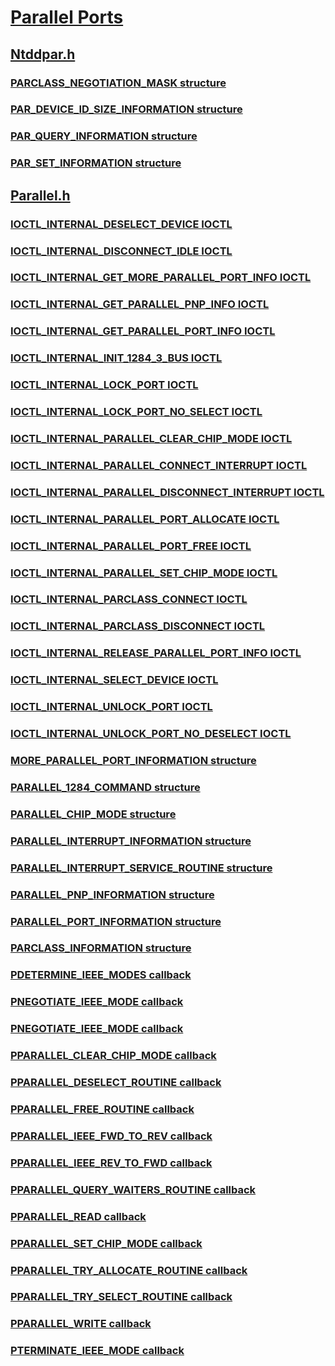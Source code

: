 # [Parallel Ports](index.md)
## [Ntddpar.h](../ntddpar/index.md)
### [PARCLASS_NEGOTIATION_MASK structure](../ntddpar/ns-ntddpar--parclass-negotiation-mask.md)
### [PAR_DEVICE_ID_SIZE_INFORMATION structure](../ntddpar/ns-ntddpar--par-device-id-size-information.md)
### [PAR_QUERY_INFORMATION structure](../ntddpar/ns-ntddpar--par-query-information.md)
### [PAR_SET_INFORMATION structure](../ntddpar/ns-ntddpar--par-set-information.md)
## [Parallel.h](../parallel/index.md)
### [IOCTL_INTERNAL_DESELECT_DEVICE IOCTL](../parallel/ni-parallel-ioctl-internal-deselect-device.md)
### [IOCTL_INTERNAL_DISCONNECT_IDLE IOCTL](../parallel/ni-parallel-ioctl-internal-disconnect-idle.md)
### [IOCTL_INTERNAL_GET_MORE_PARALLEL_PORT_INFO IOCTL](../parallel/ni-parallel-ioctl-internal-get-more-parallel-port-info.md)
### [IOCTL_INTERNAL_GET_PARALLEL_PNP_INFO IOCTL](../parallel/ni-parallel-ioctl-internal-get-parallel-pnp-info.md)
### [IOCTL_INTERNAL_GET_PARALLEL_PORT_INFO IOCTL](../parallel/ni-parallel-ioctl-internal-get-parallel-port-info.md)
### [IOCTL_INTERNAL_INIT_1284_3_BUS IOCTL](../parallel/ni-parallel-ioctl-internal-init-1284-3-bus.md)
### [IOCTL_INTERNAL_LOCK_PORT IOCTL](../parallel/ni-parallel-ioctl-internal-lock-port.md)
### [IOCTL_INTERNAL_LOCK_PORT_NO_SELECT IOCTL](../parallel/ni-parallel-ioctl-internal-lock-port-no-select.md)
### [IOCTL_INTERNAL_PARALLEL_CLEAR_CHIP_MODE IOCTL](../parallel/ni-parallel-ioctl-internal-parallel-clear-chip-mode.md)
### [IOCTL_INTERNAL_PARALLEL_CONNECT_INTERRUPT IOCTL](../parallel/ni-parallel-ioctl-internal-parallel-connect-interrupt.md)
### [IOCTL_INTERNAL_PARALLEL_DISCONNECT_INTERRUPT IOCTL](../parallel/ni-parallel-ioctl-internal-parallel-disconnect-interrupt.md)
### [IOCTL_INTERNAL_PARALLEL_PORT_ALLOCATE IOCTL](../parallel/ni-parallel-ioctl-internal-parallel-port-allocate.md)
### [IOCTL_INTERNAL_PARALLEL_PORT_FREE IOCTL](../parallel/ni-parallel-ioctl-internal-parallel-port-free.md)
### [IOCTL_INTERNAL_PARALLEL_SET_CHIP_MODE IOCTL](../parallel/ni-parallel-ioctl-internal-parallel-set-chip-mode.md)
### [IOCTL_INTERNAL_PARCLASS_CONNECT IOCTL](../parallel/ni-parallel-ioctl-internal-parclass-connect.md)
### [IOCTL_INTERNAL_PARCLASS_DISCONNECT IOCTL](../parallel/ni-parallel-ioctl-internal-parclass-disconnect.md)
### [IOCTL_INTERNAL_RELEASE_PARALLEL_PORT_INFO IOCTL](../parallel/ni-parallel-ioctl-internal-release-parallel-port-info.md)
### [IOCTL_INTERNAL_SELECT_DEVICE IOCTL](../parallel/ni-parallel-ioctl-internal-select-device.md)
### [IOCTL_INTERNAL_UNLOCK_PORT IOCTL](../parallel/ni-parallel-ioctl-internal-unlock-port.md)
### [IOCTL_INTERNAL_UNLOCK_PORT_NO_DESELECT IOCTL](../parallel/ni-parallel-ioctl-internal-unlock-port-no-deselect.md)
### [MORE_PARALLEL_PORT_INFORMATION structure](../parallel/ns-parallel--more-parallel-port-information.md)
### [PARALLEL_1284_COMMAND structure](../parallel/ns-parallel--parallel-1284-command.md)
### [PARALLEL_CHIP_MODE structure](../parallel/ns-parallel--parallel-chip-mode.md)
### [PARALLEL_INTERRUPT_INFORMATION structure](../parallel/ns-parallel--parallel-interrupt-information.md)
### [PARALLEL_INTERRUPT_SERVICE_ROUTINE structure](../parallel/ns-parallel--parallel-interrupt-service-routine.md)
### [PARALLEL_PNP_INFORMATION structure](../parallel/ns-parallel--parallel-pnp-information.md)
### [PARALLEL_PORT_INFORMATION structure](../parallel/ns-parallel--parallel-port-information.md)
### [PARCLASS_INFORMATION structure](../parallel/ns-parallel--parclass-information.md)
### [PDETERMINE_IEEE_MODES callback](../parallel/nc-parallel-pdetermine-ieee-modes.md)
### [PNEGOTIATE_IEEE_MODE callback](../parallel/nc-parallel-pnegotiate-ieee-mode.md)
### [PNEGOTIATE_IEEE_MODE callback](../parallel/nc-parallel-pnegotiate-ieee-mode~r1.md)
### [PPARALLEL_CLEAR_CHIP_MODE callback](../parallel/nc-parallel-pparallel-clear-chip-mode.md)
### [PPARALLEL_DESELECT_ROUTINE callback](../parallel/nc-parallel-pparallel-deselect-routine.md)
### [PPARALLEL_FREE_ROUTINE callback](../parallel/nc-parallel-pparallel-free-routine.md)
### [PPARALLEL_IEEE_FWD_TO_REV callback](../parallel/nc-parallel-pparallel-ieee-fwd-to-rev.md)
### [PPARALLEL_IEEE_REV_TO_FWD callback](../parallel/nc-parallel-pparallel-ieee-rev-to-fwd.md)
### [PPARALLEL_QUERY_WAITERS_ROUTINE callback](../parallel/nc-parallel-pparallel-query-waiters-routine.md)
### [PPARALLEL_READ callback](../parallel/nc-parallel-pparallel-read.md)
### [PPARALLEL_SET_CHIP_MODE callback](../parallel/nc-parallel-pparallel-set-chip-mode.md)
### [PPARALLEL_TRY_ALLOCATE_ROUTINE callback](../parallel/nc-parallel-pparallel-try-allocate-routine.md)
### [PPARALLEL_TRY_SELECT_ROUTINE callback](../parallel/nc-parallel-pparallel-try-select-routine.md)
### [PPARALLEL_WRITE callback](../parallel/nc-parallel-pparallel-write.md)
### [PTERMINATE_IEEE_MODE callback](../parallel/nc-parallel-pterminate-ieee-mode.md)
